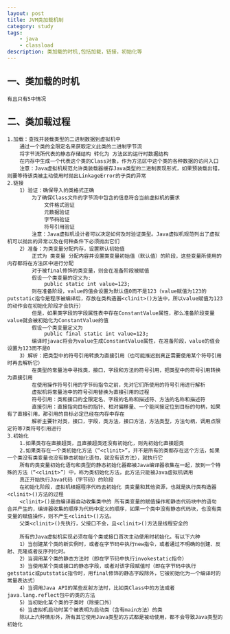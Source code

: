 ```yaml
---
layout: post
title: JVM类加载机制
category: study
tags:
    - java
    - classload
description: 类加载的时机,包括加载，链接，初始化等
---
```


## 一、类加载的时机
	有且只有5中情况
## 二、类加载过程
	1.加载：查找并装载类型的二进制数据到虚拟机中
		通过一个类的全限定名来获取定义此类的二进制字节流
		将字节流所代表的静态存储结构 转化为 方法区的运行时数据结构
		在内存中生成一个代表这个类的Class对象，作为方法区中这个类的各种数据的访问入口
		注意：Java虚拟机规范允许类装载器缓存Java类型的二进制表现形式，如果预装载出错，则要等待该类被主动使用时抛出LinkageError的子类的异常 
	2.链接
		1）验证：确保导入的类格式正确
			为了确保Class文件的字节流中包含的信息符合当前虚拟机的要求
				文件格式验证
				元数据验证
				字节码验证
				符号引用验证
			注意：Java虚拟机设计者可以决定如何及时验证类型。Java虚拟机规范列出了虚拟机可以抛出的异常以及在何种条件下必须抛出它们
		2）准备：为类变量分配内存，设置默认初始值
			正式为 类变量 分配内容并设置类变量初始值（默认值）的阶段，这些变量所使用的内存都将在方法区中进行分配
			对于被final修饰的类变量，则会在准备阶段被赋值
			假设一个类变量的定义为:
				public static int value=123;
			则在准备阶段，value的值会设置为默认值0而不是123（value赋值为123的putstatic指令是程序被编译后，存放在类构造器<clinit>()方法中，所以value赋值为123的动作会在初始化阶段才会执行）
			但是，如果类字段的字段属性表中存在ConstantValue属性，那么准备阶段变量value就会被初始化为ConstantValue的值
			假设一个类变量定义为
				public final static int value=123;
			编译时javac将会为value生成ConstantValue属性，在准备阶段，value的值会设置为123而不是0
		3）解析：把类型中的符号引用转换为直接引用（也可能推迟到真正需要使用某个符号引用时再去解析它）
			在类型的常量池中寻找类，接口，字段和方法的符号引用，把类型中的符号引用转换为直接引用
			在使用操作符号引用的字节码指令之前，先对它们所使用的符号引用进行解析
			虚拟机将常量池中的符号引用替换为直接引用的过程
			符号引用：类和接口的全限定名、字段的名称和描述符、方法的名称和描述符
			直接引用：直接指向目标的指针、相对偏移量、一个能间接定位到目标的句柄，如果有了直接引用，那引用的目标必定已经在内存中存在
			解析主要针对类，接口，字段，类方法，接口方法，方法类型，方法句柄，调用点限定符等7类符号引用进行
	3.初始化
		1.如果类存在直接超类，且直接超类还没有初始化，则先初始化直接超类
		2.如果类存在一个类初始化方法（“<clinit>”，并不是所有的类都存在这个方法，如果一个类没有类变量也没有静态初始化语句，就没有该方法），就执行它
		所有的类变量初始化语句和类型的静态初始化器都被Java编译器收集在一起，放到一个特殊的方法（“<clinit>”）中，称为类初始化方法，此方法只能被Java虚拟机调用
		真正开始执行Java代码（字节码）的阶段
		在初始化阶段，虚拟机根据程序代码去初始化 类变量和其他资源，也就是执行类构造器<clinit>()方法的过程
		<clinit>()是由编译器自动收集类中的 所有类变量的赋值操作和静态代码块中的语句 合并产生的，编译器收集的顺序为代码中定义的顺序，如果一个类中没有静态代码块，也没有类变量的赋值操作，则不产生<clinit>()方法。
		父类<clinit>()先执行，父接口不会，且<clinit>()方法是线程安全的

		所有的Java虚拟机实现必须在每个类或接口首次主动使用时初始化。有以下六种
		1）当创建某个类的新实例时，或者在字节码中执行new指令，或者通过不明确的创建、反射、克隆或者反序列化时。
		2）当调用某个类的静态方法时（即在字节码中执行invokestatic指令）
		3）当使用某个类或接口的静态字段，或者对该字段赋值时（即在字节码中执行getstatic或putstatic指令时，用final修饰的静态字段除外，它被初始化为一个编译时的常量表达式）
		4）当调用Java API的某些反射方法时，比如类Class中的方法或者java.lang.reflect包中的类的方法
		5）当初始化某个类的子类时（除接口外）
		6）当虚拟机启动时某个被表明为启动类（含有main方法）的类
		除以上六种情形外，所有其它使用Java类型的方式都是被动使用，都不会导致Java类型的初始化

